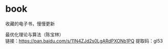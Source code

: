 # book
收藏的电子书，慢慢更新  

最优化理论与算法（陈宝林）  
链接：https://pan.baidu.com/s/11N4ZJd2s0LgARdPXONb1PQ    提取码：gl53 
